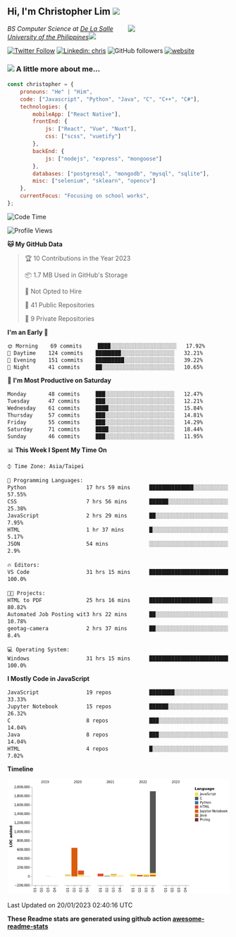 <h2>Hi, I'm Christopher Lim <img src="https://media3.giphy.com/media/r3SVtaGUukD5V6UjzP/giphy.gif" width="50" /></h2>
<img align='right' src="https://media.giphy.com/media/M9gbBd9nbDrOTu1Mqx/giphy.gif" width="230">
<p><em>BS Computer Science at <a href="https://www.dlsu.edu.ph/">De La Salle University of the Philippines</a><img src="https://media.giphy.com/media/WUlplcMpOCEmTGBtBW/giphy.gif" width="30"> 
</em></p>

[![Twitter Follow](https://img.shields.io/twitter/follow/ClovesJL?label=Follow)](https://twitter.com/intent/follow?screen_name=ClovesJL)
[![Linkedin: chris](https://img.shields.io/badge/-chris-blue?style=flat-square&logo=Linkedin&logoColor=white&link=https://www.linkedin.com/in/christopher-lim-122831183/)](https://www.linkedin.com/in/christopher-lim-122831183/)
![GitHub followers](https://img.shields.io/github/followers/cc-visionary?label=Follow&style=social)
[![website](https://img.shields.io/badge/Website-46a2f1.svg?&style=flat-square&logo=Google-Chrome&logoColor=white&link=http://christopherlim.surge.sh/)](http://christopherlim.surge.sh/)

### <img src="https://media.giphy.com/media/VgCDAzcKvsR6OM0uWg/giphy.gif" width="50"> A little more about me...  

```javascript
const christopher = {
    pronouns: "He" | "Him",
    code: ["Javascript", "Python", "Java", "C", "C++", "C#"],
    technologies: {
        mobileApp: ["React Native"],
        frontEnd: {
            js: ["React", "Vue", "Nuxt"],
            css: ["scss", "vuetify"]
        },
        backEnd: {
            js: ["nodejs", "express", "mongoose"]
        },
        databases: ["postgresql", "mongodb", "mysql", "sqlite"],
        misc: ["selenium", "sklearn", "opencv"]
    },
    currentFocus: "Focusing on school works",
};
```

<!--START_SECTION:waka-->
![Code Time](http://img.shields.io/badge/Code%20Time-480%20hrs%2031%20mins-blue)

![Profile Views](http://img.shields.io/badge/Profile%20Views-0-blue)

**🐱 My GitHub Data** 

> 🏆 10 Contributions in the Year 2023
 > 
> 📦 1.7 MB Used in GitHub's Storage 
 > 
> 🚫 Not Opted to Hire
 > 
> 📜 41 Public Repositories 
 > 
> 🔑 9 Private Repositories  
 > 
**I'm an Early 🐤** 

```text
🌞 Morning    69 commits     ████░░░░░░░░░░░░░░░░░░░░░   17.92% 
🌆 Daytime    124 commits    ████████░░░░░░░░░░░░░░░░░   32.21% 
🌃 Evening    151 commits    █████████░░░░░░░░░░░░░░░░   39.22% 
🌙 Night      41 commits     ██░░░░░░░░░░░░░░░░░░░░░░░   10.65%

```
📅 **I'm Most Productive on Saturday** 

```text
Monday       48 commits     ███░░░░░░░░░░░░░░░░░░░░░░   12.47% 
Tuesday      47 commits     ███░░░░░░░░░░░░░░░░░░░░░░   12.21% 
Wednesday    61 commits     ████░░░░░░░░░░░░░░░░░░░░░   15.84% 
Thursday     57 commits     ███░░░░░░░░░░░░░░░░░░░░░░   14.81% 
Friday       55 commits     ███░░░░░░░░░░░░░░░░░░░░░░   14.29% 
Saturday     71 commits     ████░░░░░░░░░░░░░░░░░░░░░   18.44% 
Sunday       46 commits     ███░░░░░░░░░░░░░░░░░░░░░░   11.95%

```


📊 **This Week I Spent My Time On** 

```text
⌚︎ Time Zone: Asia/Taipei

💬 Programming Languages: 
Python                   17 hrs 59 mins      ██████████████░░░░░░░░░░░   57.55% 
CSS                      7 hrs 56 mins       ██████░░░░░░░░░░░░░░░░░░░   25.38% 
JavaScript               2 hrs 29 mins       ██░░░░░░░░░░░░░░░░░░░░░░░   7.95% 
HTML                     1 hr 37 mins        █░░░░░░░░░░░░░░░░░░░░░░░░   5.17% 
JSON                     54 mins             ░░░░░░░░░░░░░░░░░░░░░░░░░   2.9%

🔥 Editors: 
VS Code                  31 hrs 15 mins      █████████████████████████   100.0%

🐱‍💻 Projects: 
HTML to PDF              25 hrs 16 mins      ████████████████████░░░░░   80.82% 
Automated Job Posting wit3 hrs 22 mins       ██░░░░░░░░░░░░░░░░░░░░░░░   10.78% 
geotag-camera            2 hrs 37 mins       ██░░░░░░░░░░░░░░░░░░░░░░░   8.4%

💻 Operating System: 
Windows                  31 hrs 15 mins      █████████████████████████   100.0%

```

**I Mostly Code in JavaScript** 

```text
JavaScript               19 repos            ████████░░░░░░░░░░░░░░░░░   33.33% 
Jupyter Notebook         15 repos            ██████░░░░░░░░░░░░░░░░░░░   26.32% 
C                        8 repos             ███░░░░░░░░░░░░░░░░░░░░░░   14.04% 
Java                     8 repos             ███░░░░░░░░░░░░░░░░░░░░░░   14.04% 
HTML                     4 repos             █░░░░░░░░░░░░░░░░░░░░░░░░   7.02%

```


**Timeline**

![Chart not found](https://raw.githubusercontent.com/cc-visionary/cc-visionary/master/charts/bar_graph.png) 


 Last Updated on 20/01/2023 02:40:16 UTC
<!--END_SECTION:waka-->

**These Readme stats are generated using github action [awesome-readme-stats](https://github.com/anmol098/waka-readme-stats)**
